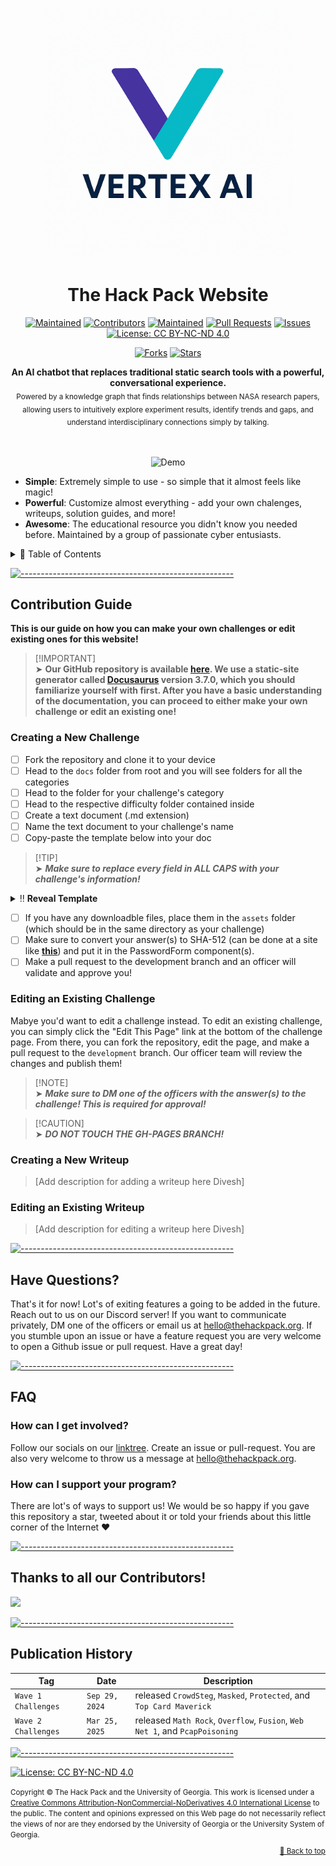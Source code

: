 <p align="center">
<img src="https://github.com/ParkerAnderson130/Vertex/blob/main/logo.png" alt="Logo" width="400" height="400" />
<h1 align="center">The Hack Pack Website</h1>
<p align="center">
<a href="https://github.com/andreasbm/readme/graphs/commit-activity"><img alt="Maintained" src="https://img.shields.io/badge/Docusaurus-v3.7.0-blue.svg" height="20"/></a>
<a href="https://github.com/The-Hack-Pack/uga-scs-competitive-hacking.github.io/graphs/contributors"><img alt="Contributors" src="https://img.shields.io/github/contributors/The-Hack-Pack/uga-scs-competitive-hacking.github.io.svg" height="20"/></a>
<a href="https://github.com/andreasbm/readme/graphs/commit-activity"><img alt="Maintained" src="https://img.shields.io/badge/Maintained%3F-yes-green.svg" height="20"/></a>
<a href="https://github.com/The-Hack-Pack/uga-scs-competitive-hacking.github.io/pulls"><img alt="Pull Requests" src="https://img.shields.io/github/issues-pr/The-Hack-Pack/uga-scs-competitive-hacking.github.io?color=0088ff"/></a>
<a href="https://github.com/The-Hack-Pack/uga-scs-competitive-hacking.github.io/graphs/issues"><img alt="Issues" src="https://img.shields.io/github/issues/The-Hack-Pack/uga-scs-competitive-hacking.github.io.svg" height="20"/></a>
<a href="http://creativecommons.org/licenses/by-nc-nd/4.0/"><img alt="License: CC BY-NC-ND 4.0" src="https://img.shields.io/badge/License-CC%20BY--NC--ND%204.0-lightgrey.svg" height="20"/></a>

<p align="center">
<a href="https://github.com/The-Hack-Pack/uga-scs-competitive-hacking.github.io/graphs/forks"><img alt="Forks" src="https://img.shields.io/github/forks/The-Hack-Pack/uga-scs-competitive-hacking.github.io.svg" height="20"/></a>
<a href="https://github.com/The-Hack-Pack/uga-scs-competitive-hacking.github.io/graphs/stars"><img alt="Stars" src="https://img.shields.io/github/stars/The-Hack-Pack/uga-scs-competitive-hacking.github.io.svg" height="20"/></a>

</p>

<p align="center">
  <b>An AI chatbot that replaces traditional static search tools with a powerful, conversational experience.</b></br>
  <sub>Powered by a knowledge graph that finds relationships between NASA research papers, allowing users to intuitively explore experiment results, identify trends and gaps, and understand interdisciplinary connections simply by talking.
<sub>
</p>

<br />

<p align="center">
  <img src="https://github.com/thespcrewroy/uga-scs-competitive-hacking.github.io/blob/development/static/img/thehackpackwebsite.gif" alt="Demo" width="800" />
</p>

- **Simple**: Extremely simple to use - so simple that it almost feels like magic!
- **Powerful**: Customize almost everything - add your own chalenges, writeups, solution guides, and more!
- **Awesome**: The educational resource you didn't know you needed before. Maintained by a group of passionate cyber entusiasts.

<details>
<summary>📖 Table of Contents</summary>
<br />

## Table of Contents

- [Table of Contents](#table-of-contents)
- [Contribution Guide](#contribution-guide)
  - [Creating a New Challenge](#creating-a-new-challenge)
  - [Editing an Existing Challenge](#editing-an-existing-challenge)
  - [Creating a New Writeup](#creating-a-new-writeup)
  - [Editing an Existing Writeup](#editing-an-existing-writeup)
- [Have Questions?](#have-questions)
- [FAQ](#faq)
  - [How can I get involved?](#how-can-i-get-involved)
  - [How can I support your program?](#how-can-i-support-your-program)
- [Thanks to all our Contributors!](#thanks-to-all-our-contributors)
- [Publication History](#publication-history)
</details>

[![-----------------------------------------------------](https://raw.githubusercontent.com/andreasbm/readme/master/assets/lines/fire.png)](#contribution-guide)

## Contribution Guide

**This is our guide on how you can make your own challenges or edit existing ones for this website!**
<br>

> [!IMPORTANT]\
> ➤ **Our GitHub repository is available [here](https://github.com/The-Hack-Pack/uga-scs-competitive-hacking.github.io). We use a static-site generator called [Docusaurus](https://docusaurus.io/) version 3.7.0, which you should familiarize yourself with first. After you have a basic understanding of the documentation, you can proceed to either make your own challenge or edit an existing one!**

### Creating a New Challenge

- [ ] Fork the repository and clone it to your device
- [ ] Head to the `docs` folder from root and you will see folders for all the categories
- [ ] Head to the folder for your challenge's category
- [ ] Head to the respective difficulty folder contained inside
- [ ] Create a text document (.md extension)
- [ ] Name the text document to your challenge's name
- [ ] Copy-paste the template below into your doc

> [!TIP]\
> ➤ <b><i>Make sure to replace every field in ALL CAPS with your challenge's information!</i></b>

<details>
<summary>‼️ <b>Reveal Template</b></summary>
  <pre>
    ---
    description: CHALLENGE-CATEGORY | DIFFICULTY - CHALLENGE NAME
    tags: [DIFFICULTY-TAG-LOWERCASE]
    sidebar_position: INTEGER
    ---

    import PasswordForm from '@site/src/components/PasswordForm';

    # CHALLENGE-NAME
    DESCRIPTION-FIELD-FROM-ABOVE-COPY-PASTED-HERE

    ## Challenge
    CHALLENGE-DESCRIPTION-HERE

    ![DOWNLOADABLE FILE](./assets/YOURFILE)

    <!--- This is a submission form, you can have multiple --->
    <PasswordForm hash="HASH-GOES-HERE" algorithm="sha512" />

    ## Solution
    <details>
      <summary>Solution Guide</summary>

      SOLUTION GUIDE HERE, LEAVE BLANK LINE ABOVE. DO NOT INCLUDE ANSWERS HERE, ONLY HOW TO SOLVE.
    </details>

    ## Credits
    - Author(s): YOUR NAME(S)

  </pre>
</details>

- [ ] If you have any downloadble files, place them in the `assets` folder (which should be in the same directory as your challenge)
- [ ] Make sure to convert your answer(s) to SHA-512 (can be done at a site like [**this**](https://sha512.online/)) and put it in the PasswordForm component(s).
- [ ] Make a pull request to the development branch and an officer will validate and approve you!

### Editing an Existing Challenge

Mabye you'd want to edit a challenge instead. To edit an existing challenge, you can simply click the "Edit This Page" link at the bottom of the challenge page.
From there, you can fork the repository, edit the page, and make a pull request to the `development` branch.
Our officer team will review the changes and publish them!

> [!NOTE]\
> ➤ <b><i>Make sure to DM one of the officers with the answer(s) to the challenge! This is required for approval!</i></b>

> [!CAUTION]\
> ➤ <b><i>DO NOT TOUCH THE GH-PAGES BRANCH!</i></b>

### Creating a New Writeup

> [Add description for adding a writeup here Divesh]

### Editing an Existing Writeup

> [Add description for editing a writeup here Divesh]

[![-----------------------------------------------------](https://raw.githubusercontent.com/andreasbm/readme/master/assets/lines/fire.png)](#feedback)

## Have Questions?

That's it for now! Lot's of exiting features a going to be added in the future.
Reach out to us on our Discord server! If you want to communicate privately, DM one of the officers or email us at [hello@thehackpack.org](mailto:hello@thehackpack.org).
If you stumble upon an issue or have a feature request you are very welcome to open a Github issue or pull request. Have a great day!

[![-----------------------------------------------------](https://raw.githubusercontent.com/andreasbm/readme/master/assets/lines/fire.png)](#faq)

## FAQ

### How can I get involved?

Follow our socials on our [linktree](https://linktr.ee/thehackpackUGA). Create an issue or pull-request. You are also very welcome to throw us a message at [hello@thehackpack.org](mailto:hello@thehackpack.org).

### How can I support your program?

There are lot's of ways to support us! We would be so happy if you gave this repository a star, tweeted about it or told your friends about this little corner of the Internet ❤️

[![-----------------------------------------------------](https://raw.githubusercontent.com/andreasbm/readme/master/assets/lines/fire.png)](#contributors)

## Thanks to all our Contributors!

<a href="https://github.com/The-Hack-Pack/uga-scs-competitive-hacking.github.io/graphs/contributors">
  <img src="https://contrib.rocks/image?repo=The-Hack-Pack/uga-scs-competitive-hacking.github.io" />
</a>

[![-----------------------------------------------------](https://raw.githubusercontent.com/andreasbm/readme/master/assets/lines/fire.png)](#publication-history)

## Publication History

| Tag                 | Date           | Description                                                                  |
| ------------------- | -------------- | ---------------------------------------------------------------------------- |
| `Wave 1 Challenges` | `Sep 29, 2024` | released `CrowdSteg`, `Masked`, `Protected`, and `Top Card Maverick`         |
| `Wave 2 Challenges` | `Mar 25, 2025` | released `Math Rock`, `Overflow`, `Fusion`, `Web Net 1`, and `PcapPoisoning` |

[![-----------------------------------------------------](https://raw.githubusercontent.com/andreasbm/readme/master/assets/lines/fire.png)](#license)

[![License: CC BY-NC-ND 4.0](https://img.shields.io/badge/License-CC%20BY--NC--ND%204.0-lightgrey.svg)](http://creativecommons.org/licenses/by-nc-nd/4.0/)

<small>
Copyright &copy; The Hack Pack and the University of Georgia.
This work is licensed under 
a <a rel="license" href="http://creativecommons.org/licenses/by-nc-nd/4.0/">Creative Commons Attribution-NonCommercial-NoDerivatives 4.0 International License</a> to the public.
The content and opinions expressed on this Web page do not necessarily reflect the views of nor are they endorsed by the University of Georgia or the University System of Georgia.

<p align="right"><a href="#top">🔼 Back to top</a></p>
</small>
